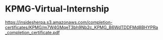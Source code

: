 # KPMG-Virtual-Internship

https://insidesherpa.s3.amazonaws.com/completion-certificates/KPMG/m7W4GMqeT3bh9Nb2c_KPMG_B6WdTDDFMd8BHYPRa_completion_certificate.pdf
